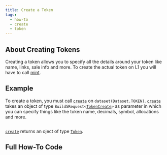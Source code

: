 ```yaml
---
title: Create a Token
tags:
  - how-to
  - create
  - token
---
```


## About Creating Tokens

Creating a token allows you to specify all the details around your token like name, links, sale info and more. To create the actual token on L1 you will have to call [mint](./mint-token.md).

## Example

To create a token, you must call [`create`](../../reference-api/classes/TokenDataset#create) on `dataset(Dataset.TOKEN)`. [`create`](../../reference-api/classes/TokenDataset#create) takes an object of type `Build5Request<`[`TokenCreate`](../../reference-api/interfaces/TokenCreateRequest.md)`>` as parameter in which you can specify things like the token name, decimals, symbol, allocations and more.

```tsx file=../../../../packages/sdk/examples/token/https/create.ts#L17-L48
```

[`create`](../../reference-api/classes/TokenDataset#create) returns an oject of type [`Token`](../../reference-api/interfaces/Token.md).

## Full How-To Code

```tsx file=../../../../packages/sdk/examples/token/https/create.ts
```
